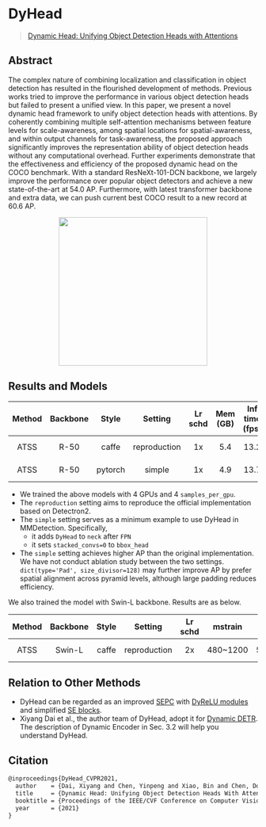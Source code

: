 # DyHead

> [Dynamic Head: Unifying Object Detection Heads with Attentions](https://arxiv.org/abs/2106.08322)

<!-- [ALGORITHM] -->

## Abstract

The complex nature of combining localization and classification in object detection has resulted in the flourished development of methods. Previous works tried to improve the performance in various object detection heads but failed to present a unified view. In this paper, we present a novel dynamic head framework to unify object detection heads with attentions. By coherently combining multiple self-attention mechanisms between feature levels for scale-awareness, among spatial locations for spatial-awareness, and within output channels for task-awareness, the proposed approach significantly improves the representation ability of object detection heads without any computational overhead. Further experiments demonstrate that the effectiveness and efficiency of the proposed dynamic head on the COCO benchmark. With a standard ResNeXt-101-DCN backbone, we largely improve the performance over popular object detectors and achieve a new state-of-the-art at 54.0 AP. Furthermore, with latest transformer backbone and extra data, we can push current best COCO result to a new record at 60.6 AP.

<div align=center>
<img src="https://user-images.githubusercontent.com/42844407/149169448-fcafb6d0-b866-41cc-9422-94de9f1e1761.png" height="300"/>
</div>

## Results and Models

| Method | Backbone |  Style  |   Setting    | Lr schd | Mem (GB) | Inf time (fps) | box AP |                      Config                      |                                                                                                                                                                                      Download                                                                                                                                                                                      |
| :----: | :------: | :-----: | :----------: | :-----: | :------: | :------------: | :----: | :----------------------------------------------: | :--------------------------------------------------------------------------------------------------------------------------------------------------------------------------------------------------------------------------------------------------------------------------------------------------------------------------------------------------------------------------------: |
|  ATSS  |   R-50   |  caffe  | reproduction |   1x    |   5.4    |      13.2      |  42.5  | [config](./atss_r50-caffe_fpn_dyhead_1x_coco.py) | [model](https://pub-ed9ed750ddcc469da251e2d1a2cea382.r2.dev/mmdetection/v2.0/dyhead/atss_r50_fpn_dyhead_for_reproduction_1x_coco/atss_r50_fpn_dyhead_for_reproduction_4x4_1x_coco_20220107_213939-162888e6.pth) \| [log](https://pub-ed9ed750ddcc469da251e2d1a2cea382.r2.dev/mmdetection/v2.0/dyhead/atss_r50_fpn_dyhead_for_reproduction_1x_coco/atss_r50_fpn_dyhead_for_reproduction_4x4_1x_coco_20220107_213939.log.json) |
|  ATSS  |   R-50   | pytorch |    simple    |   1x    |   4.9    |      13.7      |  43.3  |    [config](./atss_r50_fpn_dyhead_1x_coco.py)    |                               [model](https://pub-ed9ed750ddcc469da251e2d1a2cea382.r2.dev/mmdetection/v2.0/dyhead/atss_r50_fpn_dyhead_4x4_1x_coco/atss_r50_fpn_dyhead_4x4_1x_coco_20211219_023314-eaa620c6.pth) \| [log](https://pub-ed9ed750ddcc469da251e2d1a2cea382.r2.dev/mmdetection/v2.0/dyhead/atss_r50_fpn_dyhead_4x4_1x_coco/atss_r50_fpn_dyhead_4x4_1x_coco_20211219_023314.log.json)                               |

- We trained the above models with 4 GPUs and 4 `samples_per_gpu`.
- The `reproduction` setting aims to reproduce the official implementation based on Detectron2.
- The `simple` setting serves as a minimum example to use DyHead in MMDetection. Specifically,
  - it adds `DyHead` to `neck` after `FPN`
  - it sets `stacked_convs=0` to `bbox_head`
- The `simple` setting achieves higher AP than the original implementation.
  We have not conduct ablation study between the two settings.
  `dict(type='Pad', size_divisor=128)` may further improve AP by prefer spatial alignment across pyramid levels, although large padding reduces efficiency.

We also trained the model with Swin-L backbone. Results are as below.

| Method | Backbone | Style |   Setting    | Lr schd | mstrain  | box AP |                         Config                          |                                                                                                                                                                                    Download                                                                                                                                                                                    |
| :----: | :------: | :---: | :----------: | :-----: | :------: | :----: | :-----------------------------------------------------: | :----------------------------------------------------------------------------------------------------------------------------------------------------------------------------------------------------------------------------------------------------------------------------------------------------------------------------------------------------------------------------: |
|  ATSS  |  Swin-L  | caffe | reproduction |   2x    | 480~1200 |  56.2  | [config](./atss_swin-l-p4-w12_fpn_dyhead_ms-2x_coco.py) | [model](https://pub-ed9ed750ddcc469da251e2d1a2cea382.r2.dev/mmdetection/v2.0/dyhead/atss_swin-l-p4-w12_fpn_dyhead_mstrain_2x_coco/atss_swin-l-p4-w12_fpn_dyhead_mstrain_2x_coco_20220509_100315-bc5b6516.pth) \| [log](https://pub-ed9ed750ddcc469da251e2d1a2cea382.r2.dev/mmdetection/v2.0/dyhead/atss_swin-l-p4-w12_fpn_dyhead_mstrain_2x_coco/atss_swin-l-p4-w12_fpn_dyhead_mstrain_2x_coco_20220509_100315.log.json) |

## Relation to Other Methods

- DyHead can be regarded as an improved [SEPC](https://arxiv.org/abs/2005.03101) with [DyReLU modules](https://arxiv.org/abs/2003.10027) and simplified [SE blocks](https://arxiv.org/abs/1709.01507).
- Xiyang Dai et al., the author team of DyHead, adopt it for [Dynamic DETR](https://openaccess.thecvf.com/content/ICCV2021/html/Dai_Dynamic_DETR_End-to-End_Object_Detection_With_Dynamic_Attention_ICCV_2021_paper.html).
  The description of Dynamic Encoder in Sec. 3.2 will help you understand DyHead.

## Citation

```latex
@inproceedings{DyHead_CVPR2021,
  author    = {Dai, Xiyang and Chen, Yinpeng and Xiao, Bin and Chen, Dongdong and Liu, Mengchen and Yuan, Lu and Zhang, Lei},
  title     = {Dynamic Head: Unifying Object Detection Heads With Attentions},
  booktitle = {Proceedings of the IEEE/CVF Conference on Computer Vision and Pattern Recognition (CVPR)},
  year      = {2021}
}
```
